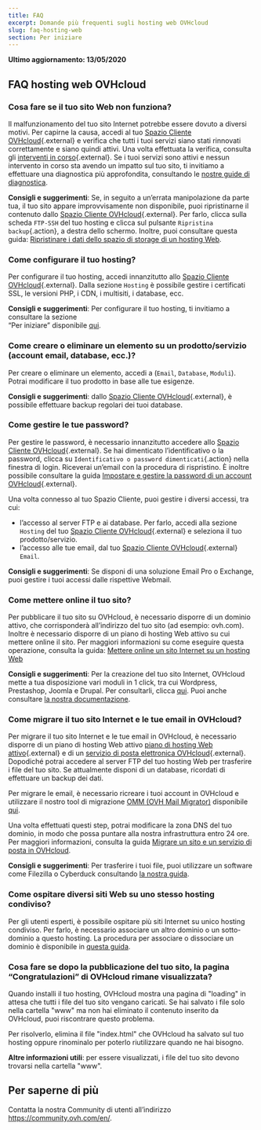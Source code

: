 ```yaml
---
title: FAQ
excerpt: Domande più frequenti sugli hosting web OVHcloud
slug: faq-hosting-web
section: Per iniziare
---
```


**Ultimo aggiornamento: 13/05/2020**

## FAQ hosting web OVHcloud


### Cosa fare se il tuo sito Web non funziona? 

Il malfunzionamento del tuo sito Internet potrebbe essere dovuto a diversi motivi. Per capirne la causa, accedi al tuo [Spazio Cliente OVHcloud](https://www.ovh.com/auth/?action=gotomanager){.external} e verifica che tutti i tuoi servizi siano stati rinnovati correttamente e siano quindi attivi. Una volta effettuata la verifica, consulta gli [interventi in corso](http://travaux.ovh.net/){.external}. Se i tuoi servizi sono attivi e nessun intervento in corso sta avendo un impatto sul tuo sito, ti invitiamo a effettuare una diagnostica più approfondita, consultando le [nostre guide di diagnostica](../).

**Consigli e suggerimenti**: Se, in seguito a un’errata manipolazione da parte tua, il tuo sito appare improvvisamente non disponibile, puoi ripristinarne il contenuto dallo [Spazio Cliente OVHcloud](https://www.ovh.com/auth/?action=gotomanager){.external}. Per farlo, clicca sulla scheda `FTP-SSH` del tuo hosting e clicca sul pulsante `Ripristina backup`{.action}, a destra dello schermo. Inoltre, puoi consultare questa guida: [Ripristinare i dati dello spazio di storage di un hosting Web](../web_hosting_recupera_un_backup_completo_o_un_file_in_ftp_con_filezilla/).

### Come configurare il tuo hosting? 

Per configurare il tuo hosting, accedi innanzitutto allo [Spazio Cliente OVHcloud](https://www.ovh.com/auth/?action=gotomanager){.external}. Dalla sezione `Hosting` è possibile gestire i certificati SSL, le versioni PHP, i CDN, i multisiti, i database, ecc.

**Consigli e suggerimenti**: Per configurare il tuo hosting, ti invitiamo a consultare la sezione <br> “Per iniziare” disponibile [qui](../).

### Come creare o eliminare un elemento su un prodotto/servizio (account email, database, ecc.)?

Per creare o eliminare un elemento, accedi a (`Email`, `Database`, `Moduli`). Potrai modificare il tuo prodotto in base alle tue esigenze.

**Consigli e suggerimenti**: dallo [Spazio Cliente OVHcloud](https://www.ovh.com/auth/?action=gotomanager){.external}, è possibile effettuare backup regolari dei tuoi database.

### Come gestire le tue password? 

Per gestire le password, è necessario innanzitutto accedere allo [Spazio Cliente OVHcloud](https://www.ovh.com/auth/?action=gotomanager){.external}. Se hai dimenticato l’identificativo o la password, clicca su `Identificativo o password dimenticati`{.action} nella finestra di login. Riceverai un’email con la procedura di rispristino.
È inoltre possibile consultare la guida [Impostare e gestire la password di un account OVHcloud](https://docs.ovh.com/it/customer/gestire-la-password/){.external}.

Una volta connesso al tuo Spazio Cliente, puoi gestire i diversi accessi, tra cui:

- l’accesso al server FTP e ai database. Per farlo, accedi alla sezione `Hosting` del tuo [Spazio Cliente OVHcloud](https://www.ovh.com/auth/?action=gotomanager){.external} e seleziona il tuo prodotto/servizio.
- l’accesso alle tue email, dal tuo [Spazio Cliente OVHcloud](https://www.ovh.com/auth/?action=gotomanager){.external} `Email`.

**Consigli e suggerimenti**: Se disponi di una soluzione Email Pro o Exchange, puoi gestire i tuoi accessi dalle rispettive Webmail.

### Come mettere online il tuo sito? 

Per pubblicare il tuo sito su OVHcloud, è necessario disporre di un dominio attivo, che corrisponderà all’indirizzo del tuo sito (ad esempio: ovh.com). Inoltre è necessario disporre di un piano di hosting Web attivo su cui mettere online il sito. Per maggiori informazioni su come eseguire questa operazione, consulta la guida: [Mettere online un sito Internet su un hosting Web](../hosting_condiviso_come_mettere_online_il_tuo_sito/)

**Consigli e suggerimenti**: Per la creazione del tuo sito Internet, OVHcloud mette a tua disposizione vari moduli in 1 click, tra cui Wordpress, Prestashop, Joomla e Drupal. Per consultarli, clicca [qui](https://www.ovh.it/hosting-web/website/). Puoi anche consultare [la nostra documentazione](../hosting_condiviso_guida_ai_moduli_degli_hosting_condivisi/).

### Come migrare il tuo sito Internet e le tue email in OVHcloud?  

Per migrare il tuo sito Internet e le tue email in OVHcloud, è necessario disporre di un piano di hosting Web attivo [piano di hosting Web attivo](https://www.ovh.it/hosting-web/){.external} e di un [servizio di posta elettronica OVHcloud](https://www.ovh.it/mail/){.external}. Dopodiché potrai accedere al server FTP del tuo hosting Web per trasferire i file del tuo sito. Se attualmente disponi di un database, ricordati di effettuare un backup dei dati. 

Per migrare le email, è necessario ricreare i tuoi account in OVHcloud e utilizzare il nostro tool di migrazione [OMM (OVH Mail Migrator)](https://omm.ovh.net/) disponibile [qui](https://omm.ovh.net/). 

Una volta effettuati questi step, potrai modificare la zona DNS del tuo dominio, in modo che possa puntare alla nostra infrastruttura entro 24 ore. Per maggiori informazioni, consulta la guida [Migrare un sito e un servizio di posta in OVHcloud](../migrare-un-sito-in-ovh/).

**Consigli e suggerimenti**: Per trasferire i tuoi file, puoi utilizzare un software come Filezilla o Cyberduck consultando [la nostra guida](../hosting_condiviso_guida_allutilizzo_di_filezilla/).

### Come ospitare diversi siti Web su uno stesso hosting condiviso?

Per gli utenti esperti, è possibile ospitare più siti Internet su unico hosting condiviso. Per farlo, è necessario associare un altro dominio o un sotto-dominio a questo hosting. La procedura per associare o dissociare un dominio è disponibile in [questa guida](../configurare-un-multisito-su-un-hosting-web/).

### Cosa fare se dopo la pubblicazione del tuo sito, la pagina “Congratulazioni” di OVHcloud rimane visualizzata?

Quando installi il tuo hosting, OVHcloud mostra una pagina di "loading" in attesa che tutti i file del tuo sito vengano caricati. Se hai salvato i file solo nella cartella "www" ma non hai eliminato il contenuto inserito da OVHcloud, puoi riscontrare questo problema. 

Per risolverlo, elimina il file "index.html" che OVHcloud ha salvato sul tuo hosting
oppure rinominalo per poterlo riutilizzare quando ne hai bisogno. 

**Altre informazioni utili**: per essere visualizzati, i file del tuo sito devono trovarsi nella cartella "www".

## Per saperne di più

Contatta la nostra Community di utenti all’indirizzo <https://community.ovh.com/en/>.
